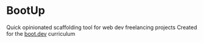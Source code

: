 # BootUp
Quick opinionated scaffolding tool for web dev freelancing projects
Created for the [boot.dev](https://boot.dev) curriculum
